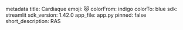 metadata
title: Cardiaque
emoji: 😻
colorFrom: indigo
colorTo: blue
sdk: streamlit
sdk_version: 1.42.0
app_file: app.py
pinned: false
short_description: RAS
